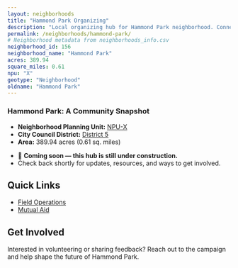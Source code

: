```yaml
---
layout: neighborhoods
title: "Hammond Park Organizing"
description: "Local organizing hub for Hammond Park neighborhood. Connect with field operations, mutual aid, and community organizing efforts."
permalink: /neighborhoods/hammond-park/
# Neighborhood metadata from neighborhoods_info.csv
neighborhood_id: 156
neighborhood_name: "Hammond Park"
acres: 389.94
square_miles: 0.61
npu: "X"
geotype: "Neighborhood"
oldname: "Hammond Park"
---
```


### **Hammond Park: A Community Snapshot**

  * **Neighborhood Planning Unit:** [NPU-X](https://www.atlantaga.gov/government/departments/city-planning/neighborhood-planning-units/neighborhood-and-npu-contacts)
  * **City Council District:** [District 5](https://citycouncil.atlantaga.gov/council-members/antonio-lewis)
  * **Area:** 389.94 acres (0.61 sq. miles)

- 🚧 **Coming soon — this hub is still under construction.**
- Check back shortly for updates, resources, and ways to get involved.

## Quick Links

- [Field Operations](./field-ops/)
- [Mutual Aid](./mutual-aid/)

## Get Involved

Interested in volunteering or sharing feedback? Reach out to the campaign and help shape the future of Hammond Park.

